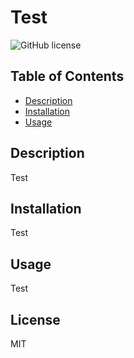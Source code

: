 
# Test

![GitHub license](https://img.shields.io/badge/license-MIT-blue.svg)
## Table of Contents 

* [Description](#description)
* [Installation](#installation)
* [Usage](#usage)


## Description
Test
## Installation
Test
## Usage
Test
## License
MIT
    
